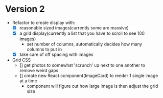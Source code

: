 # Version 2
- Refactor to create display with:
  - [x] reasonable sized images(currently some are massive)
  - [x] a grid display(currently a list that you have to scroll to see 100 images)
    - set number of columns, automatically decides how many columns to put in
  - [x] take care of off spacing with images

- Grid CSS
  - [] get photos to somewhat 'scrunch' up next to one another to remove weird gaps
  - [] create new React component(ImageCard) to render 1 single image at a time
    - component will figure out how large image is then adjust the grid size
